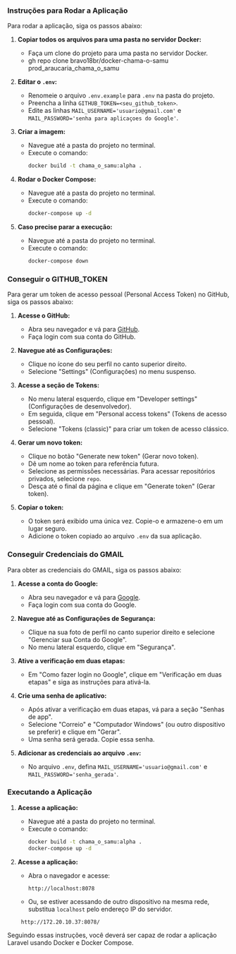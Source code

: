 ### Instruções para Rodar a Aplicação

Para rodar a aplicação, siga os passos abaixo:

1. **Copiar todos os arquivos para uma pasta no servidor Docker:**
   - Faça um clone do projeto para uma pasta no servidor Docker.
   - gh repo clone bravo18br/docker-chama-o-samu prod_araucaria_chama_o_samu

2. **Editar o `.env`:**
   - Renomeie o arquivo `.env.example` para `.env` na pasta do projeto.
   - Preencha a linha `GITHUB_TOKEN=<seu_github_token>`.
   - Edite as linhas `MAIL_USERNAME='usuario@gmail.com'` e `MAIL_PASSWORD='senha para aplicaçoes do Google'`.

3. **Criar a imagem:**
   - Navegue até a pasta do projeto no terminal.
   - Execute o comando:
     ```sh
     docker build -t chama_o_samu:alpha .
     ```

4. **Rodar o Docker Compose:**
   - Navegue até a pasta do projeto no terminal.
   - Execute o comando:
     ```sh
     docker-compose up -d
     ```

5. **Caso precise parar a execução:**
   - Navegue até a pasta do projeto no terminal.
   - Execute o comando:
     ```sh
     docker-compose down
     ```

### Conseguir o GITHUB_TOKEN

Para gerar um token de acesso pessoal (Personal Access Token) no GitHub, siga os passos abaixo:

1. **Acesse o GitHub:**
   - Abra seu navegador e vá para [GitHub](https://github.com).
   - Faça login com sua conta do GitHub.

2. **Navegue até as Configurações:**
   - Clique no ícone do seu perfil no canto superior direito.
   - Selecione "Settings" (Configurações) no menu suspenso.

3. **Acesse a seção de Tokens:**
   - No menu lateral esquerdo, clique em "Developer settings" (Configurações de desenvolvedor).
   - Em seguida, clique em "Personal access tokens" (Tokens de acesso pessoal).
   - Selecione "Tokens (classic)" para criar um token de acesso clássico.

4. **Gerar um novo token:**
   - Clique no botão "Generate new token" (Gerar novo token).
   - Dê um nome ao token para referência futura.
   - Selecione as permissões necessárias. Para acessar repositórios privados, selecione `repo`.
   - Desça até o final da página e clique em "Generate token" (Gerar token).

5. **Copiar o token:**
   - O token será exibido uma única vez. Copie-o e armazene-o em um lugar seguro.
   - Adicione o token copiado ao arquivo `.env` da sua aplicação.

### Conseguir Credenciais do GMAIL

Para obter as credenciais do GMAIL, siga os passos abaixo:

1. **Acesse a conta do Google:**
   - Abra seu navegador e vá para [Google](https://accounts.google.com).
   - Faça login com sua conta do Google.

2. **Navegue até as Configurações de Segurança:**
   - Clique na sua foto de perfil no canto superior direito e selecione "Gerenciar sua Conta do Google".
   - No menu lateral esquerdo, clique em "Segurança".

3. **Ative a verificação em duas etapas:**
   - Em "Como fazer login no Google", clique em "Verificação em duas etapas" e siga as instruções para ativá-la.

4. **Crie uma senha de aplicativo:**
   - Após ativar a verificação em duas etapas, vá para a seção "Senhas de app".
   - Selecione "Correio" e "Computador Windows" (ou outro dispositivo se preferir) e clique em "Gerar".
   - Uma senha será gerada. Copie essa senha.

5. **Adicionar as credenciais ao arquivo `.env`:**
   - No arquivo `.env`, defina `MAIL_USERNAME='usuario@gmail.com'` e `MAIL_PASSWORD='senha_gerada'`.

### Executando a Aplicação

1. **Acesse a aplicação:**
   - Navegue até a pasta do projeto no terminal.
   - Execute o comando:
     ```sh
     docker build -t chama_o_samu:alpha .
     docker-compose up -d
     ```

2. **Acesse a aplicação:**
   - Abra o navegador e acesse:
     ```plaintext
     http://localhost:8078
     ```
   - Ou, se estiver acessando de outro dispositivo na mesma rede, substitua `localhost` pelo endereço IP do servidor.
    ```plaintext
     http://172.20.10.37:8078/
     ```

Seguindo essas instruções, você deverá ser capaz de rodar a aplicação Laravel usando Docker e Docker Compose.